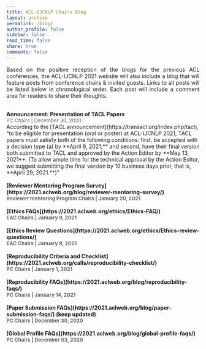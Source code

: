 ```yaml
---
title: ACL-IJCNLP Chairs Blog
layout: archive
permalink: /blog/
author_profile: false
sidebar: false
read_time: false
share: true
comments: false
---
```


<p align="justify">Based on the positive reception of the blogs for the previous ACL conferences, the ACL-IJCNLP 2021 website will also include a blog that will feature posts from conference chairs & invited guests. Links to all posts will be listed below in chronological order. Each post will include a comment area for readers to share their thoughts.</p>
<br>
<b>Announcement: Presentation of TACL Papers</b><br>
<span style="color:#666666; font-size:small;">PC Chairs | December 30, 2020</span><br>
According to the [TACL announcement](https://transacl.org/index.php/tacl), "to be eligible for presentation (oral or poster) at ACL-IJCNLP 2021, TACL papers must satisfy both of the following conditions: first, be accepted with a decision type (a) by **April 9, 2021;** and second, have their final version both submitted to TACL and approved by the Action Editor by **May 13, 2021**. (To allow ample time for the technical approval by the Action Editor, we suggest submitting the final version by 10 business days prior, that is, **April 29, 2021.**)"
<br><br> 
<b>[Reviewer Mentoring Program Survey](https://2021.aclweb.org/blog/reviewer-mentoring-survey/)<br>
<span style="color:#666666; font-size:small;">Reviewer mentoring Program Chairs | January 20, 2021</span><br>
<br>
<b>[Ethics FAQs](https://2021.aclweb.org/ethics/Ethics-FAQ/)<br>
<span style="color:#666666; font-size:small;">EAC Chairs | January 8, 2021</span><br>
<br>
<b>[Ethics Review Questions](https://2021.aclweb.org/ethics/Ethics-review-questions/)<br>
<span style="color:#666666; font-size:small;">EAC Chairs | January 8, 2021</span><br>
<br>
<b>[Reproducibility Criteria and Checklist](https://2021.aclweb.org/calls/reproducibility-checklist/)<br>
<span style="color:#666666; font-size:small;">PC Chairs | January 1, 2021</span><br>
<br>
<b>[Reproducibility FAQs](https://2021.aclweb.org/blog/reproducibility-faqs/)<br>
<span style="color:#666666; font-size:small;">PC Chairs | January 14, 2021</span><br>
<br>
<b>[Paper Submission FAQs](https://2021.aclweb.org/blog/paper-submission-faqs/)</b> (keep updated) <br>
<span style="color:#666666; font-size:small;">PC Chairs | December 30, 2020</span><br>
<br>
<b>[Global Profile FAQs](https://2021.aclweb.org/blog/global-profile-faqs/)</b><br>
<span style="color:#666666; font-size:small;">PC Chairs | December 03, 2020</span><br>
<br>